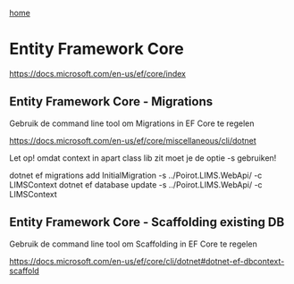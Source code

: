 [home](../ReadMe.md)


# Entity Framework Core #

<https://docs.microsoft.com/en-us/ef/core/index>


## Entity Framework Core - Migrations ##

Gebruik de command line tool om Migrations in EF Core te regelen

<https://docs.microsoft.com/en-us/ef/core/miscellaneous/cli/dotnet>

Let op! omdat context in apart class lib zit moet je de optie -s gebruiken!

dotnet ef migrations add InitialMigration -s ../Poirot.LIMS.WebApi/ -c LIMSContext
dotnet ef database update -s ../Poirot.LIMS.WebApi/ -c LIMSContext

## Entity Framework Core - Scaffolding existing DB ##

Gebruik de command line tool om Scaffolding in EF Core te regelen

<https://docs.microsoft.com/en-us/ef/core/cli/dotnet#dotnet-ef-dbcontext-scaffold>